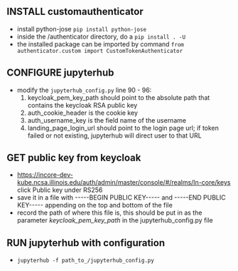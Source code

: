 ## INSTALL customauthenticator
- install python-jose `pip install python-jose`
- inside the /authenticator directory, do a `pip install . -U`
- the installed package can be imported by command `from authenticator.custom import CustomTokenAuthenticator`

## CONFIGURE jupyterhub
- modify the `jupyterhub_config.py` line 90 - 96:
    1. keycloak_pem_key_path should point to the absolute path that contains the keycloak RSA public key
    2. auth_cookie_header is the cookie key 
    3. auth_username_key is the field name of the username
    4. landing_page_login_url should point to the login page url; if token failed or not existing, jupyterhub will 
    direct user to that URL
    
## GET public key from keycloak
- https://incore-dev-kube.ncsa.illinois.edu/auth/admin/master/console/#/realms/In-core/keys click Public key under 
RS256
- save it in a file with -----BEGIN PUBLIC KEY----- and -----END PUBLIC KEY----- appending on the top and bottom of 
the file
- record the path of where this file is, this should be put in as the parameter *keycloak_pem_key_path* in the 
jupyterhub_config.py file

## RUN jupyterhub with configuration
- `jupyterhub -f path_to_/jupyterhub_config.py`